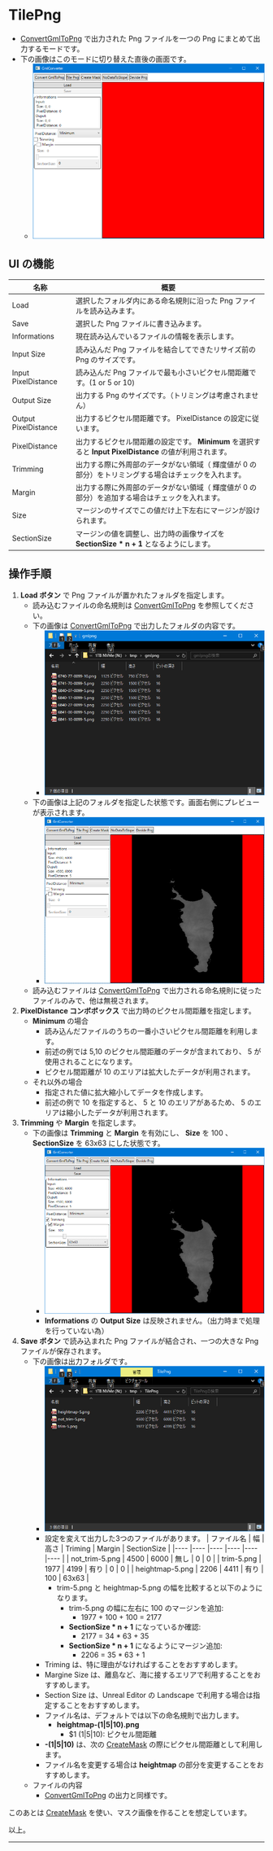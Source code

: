 # TilePng

* [ConvertGmlToPng](ConvertGmlToPng.md) で出力された Png ファイルを一つの Png にまとめて出力するモードです。
* 下の画像はこのモードに切り替えた直後の画面です。
	* ![](images/TilePng/TilePng_00.png)

## UI の機能

| 名称									| 概要																										|
|----									|----																										|
| Load									| 選択したフォルダ内にある命名規則に沿った Png ファイルを読み込みます。										|
| Save									| 選択した Png ファイルに書き込みます。																		|
| Informations							| 現在読み込んでいるファイルの情報を表示します。															|
| Input Size							| 読み込んだ Png ファイルを結合してできたリサイズ前の Png のサイズです。									|
| Input PixelDistance					| 読み込んだ Png ファイルで最も小さいピクセル間距離です。(1 or 5 or 10)										|
| Output Size							| 出力する Png のサイズです。（トリミングは考慮されません）													|
| Output PixelDistance					| 出力するピクセル間距離です。 PixelDistance の設定に従います。												|
| PixelDistance							| 出力するピクセル間距離の設定です。 __Minimum__ を選択すると __Input PixelDistance__ の値が利用されます。	|
| Trimming								| 出力する際に外周部のデータがない領域（ 輝度値が 0 の部分）をトリミングする場合はチェックを入れます。		|
| Margin								| 出力する際に外周部のデータがない領域（ 輝度値が 0 の部分）を追加する場合はチェックを入れます。			|
| Size									| マージンのサイズでこの値だけ上下左右にマージンが設けられます。											|
| SectionSize							| マージンの値を調整し、出力時の画像サイズを __SectionSize * n + 1__ となるようにします。					|


## 操作手順

1. __Load ボタン__ で Png ファイルが置かれたフォルダを指定します。
	* 読み込むファイルの命名規則は [ConvertGmlToPng](ConvertGmlToPng.md) を参照してください。
	* 下の画像は [ConvertGmlToPng](ConvertGmlToPng.md) で出力したフォルダの内容です。
		* ![](images/ConvertGmlToPng/ConvertGmlToPng_02.png)
	* 下の画像は上記のフォルダを指定した状態です。画面右側にプレビューが表示されます。
		* ![](images/TilePng/TilePng_01.png)
	* 読み込むファイルは [ConvertGmlToPng](ConvertGmlToPng.md) で出力される命名規則に従ったファイルのみで、他は無視されます。
2. __PixelDistance コンボボックス__ で出力時のピクセル間距離を指定します。
	*  __Minimum__ の場合
		*  読み込んだファイルのうちの一番小さいピクセル間距離を利用します。
		* 前述の例では 5,10 のピクセル間距離のデータが含まれており、 5 が使用されることになります。
		* ピクセル間距離が 10 のエリアは拡大したデータが利用されます。
	* それ以外の場合
		* 指定された値に拡大縮小してデータを作成します。
		* 前述の例で 10 を指定すると、 5 と 10 のエリアがあるため、 5 のエリアは縮小したデータが利用されます。
3. __Trimming__ や __Margin__ を指定します。
	* 下の画像は __Trimming__ と __Margin__ を有効にし、 __Size__ を 100 、 __SectionSize__ を 63x63 にした状態です。
		* ![](images/TilePng/TilePng_02.png)
		* __Informations__ の __Output Size__ は反映されません。（出力時まで処理を行っていない為）
4. __Save ボタン__ で読み込まれた Png ファイルが結合され、一つの大きな Png ファイルが保存されます。
	* 下の画像は出力フォルダです。
		* ![](images/TilePng/TilePng_03.png)
		* 設定を変えて出力した3つのファイルがあります。
			| ファイル名		| 幅	| 高さ	| Triming	| Margin	| SectionSize	|
			|----				|----	|----	|----		|----		|----			|
			| not_trim-5.png	| 4500	| 6000	| 無し		| 0			| 0				|
			| trim-5.png		| 1977	| 4199	| 有り		| 0			| 0				|
			| heightmap-5.png	| 2206	| 4411	| 有り		| 100		| 63x63			|
			* trim-5.png と heightmap-5.png の幅を比較すると以下のようになります。
				* trim-5.png の幅に左右に 100 のマージンを追加:
					* 1977 + 100 + 100 = 2177
				* __SectionSize * n + 1__ になっているか確認:
					* 2177 = 34 * 63 + 35
				* __SectionSize * n + 1__ になるようにマージン追加:
					* 2206 = 35 * 63 + 1
		* Triming は、特に理由がなければすることをおすすめします。
		* Margine Size は、離島など、海に接するエリアで利用することをおすすめします。
		* Section Size は、Unreal Editor の Landscape で利用する場合は指定することをおすすめします。
		* ファイル名は、デフォルトでは以下の命名規則で出力します。
			* __heightmap-(1|5|10).png__
				* $1 (1|5|10): ピクセル間距離
		* __-(1|5|10)__ は、次の [CreateMask](CreateMask.md) の際にピクセル間距離として利用します。
		* ファイル名を変更する場合は __heightmap__ の部分を変更することをおすすめします。
	* ファイルの内容
		* [ConvertGmlToPng](ConvertGmlToPng.md) の出力と同様です。

このあとは [CreateMask](CreateMask.md) を使い、マスク画像を作ることを想定しています。


以上。

----

